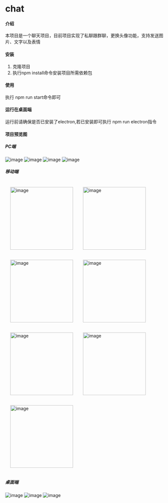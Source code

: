 # chat

#### 介绍
本项目是一个聊天项目，目前项目实现了私聊跟群聊，更换头像功能，支持发送图片、文字以及表情

#### 安装

1. 克隆项目
2. 执行npm install命令安装项目所需依赖包

#### 使用
执行 npm run start命令即可

#### 运行在桌面端
运行前请确保是否已安装了electron,若已安装即可执行 npm run electron指令

#### 项目预览图

##### PC端
![image](./ScreenShot/1.png)
![image](./ScreenShot/2.png)
![image](./ScreenShot/3.png)
![image](./ScreenShot/4.png)

##### 移动端
<div style="display: flex;flex-wrap: wrap;justify-content: flex-start;align-items: center;">
    <img style="margin: 1rem;width: 200px;" src="./ScreenShot/5.png" alt="image"/>
    <img style="margin: 1rem;width: 200px;" src="./ScreenShot/6.png" alt="image"/>
    <img style="margin: 1rem;width: 200px;" src="./ScreenShot/7.png" alt="image"/>
    <img style="margin: 1rem;width: 200px;" src="./ScreenShot/8.png" alt="image"/>
    <img style="margin: 1rem;width: 200px;" src="./ScreenShot/9.png" alt="image"/>
    <img style="margin: 1rem;width: 200px;" src="./ScreenShot/10.png" alt="image"/>
    <img style="margin: 1rem;width: 200px;" src="./ScreenShot/11.png" alt="image"/>
</div>

##### 桌面端

![image](./ScreenShot/12.png)
![image](./ScreenShot/13.png)
![image](./ScreenShot/14.png)